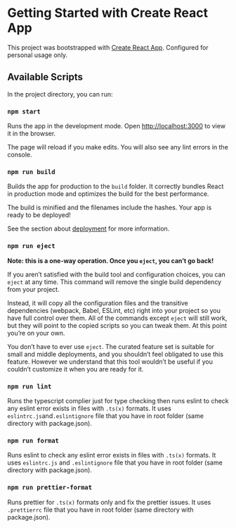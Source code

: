 # Getting Started with Create React App

This project was bootstrapped with [Create React App](https://github.com/facebook/create-react-app). Configured for personal usage only.

## Available Scripts

In the project directory, you can run:

### `npm start`

Runs the app in the development mode.
Open [http://localhost:3000](http://localhost:3000) to view it in the browser.

The page will reload if you make edits.
You will also see any lint errors in the console.

### `npm run build`

Builds the app for production to the `build` folder.
It correctly bundles React in production mode and optimizes the build for the best performance.

The build is minified and the filenames include the hashes.
Your app is ready to be deployed!

See the section about [deployment](https://facebook.github.io/create-react-app/docs/deployment) for more information.

### `npm run eject`

**Note: this is a one-way operation. Once you `eject`, you can’t go back!**

If you aren’t satisfied with the build tool and configuration choices, you can `eject` at any time. This command will remove the single build dependency from your project.

Instead, it will copy all the configuration files and the transitive dependencies (webpack, Babel, ESLint, etc) right into your project so you have full control over them. All of the commands except `eject` will still work, but they will point to the copied scripts so you can tweak them. At this point you’re on your own.

You don’t have to ever use `eject`. The curated feature set is suitable for small and middle deployments, and you shouldn’t feel obligated to use this feature. However we understand that this tool wouldn’t be useful if you couldn’t customize it when you are ready for it.

### `npm run lint`

Runs the typescript complier just for type checking then runs eslint to check any eslint error exists in files with `.ts(x)` formats. It uses `eslintrc.js`and`.eslintignore` file that you have in root folder (same directory with package.json).

### `npm run format`

Runs eslint to check any eslint error exists in files with `.ts(x)` formats. It uses `eslintrc.js` and `.eslintignore` file that you have in root folder (same directory with package.json).

### `npm run prettier-format`

Runs prettier for `.ts(x)` formats only and fix the prettier issues. It uses `.prettierrc` file that you have in root folder (same directory with package.json).
